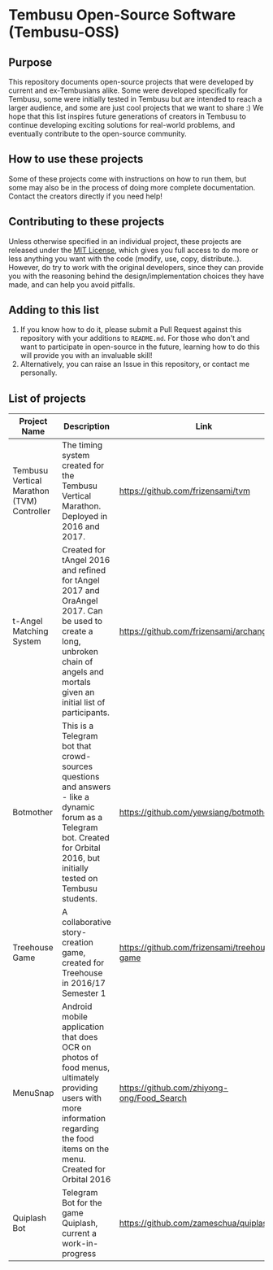 # Tembusu Open-Source Software (Tembusu-OSS)

## Purpose
This repository documents open-source projects that were developed by current and ex-Tembusians alike. Some were developed specifically for Tembusu, some were initially tested in Tembusu but are intended to reach a larger audience, and some are just cool projects that we want to share :) We hope that this list inspires future generations of creators in Tembusu to continue developing exciting solutions for real-world problems, and eventually contribute to the open-source community. 

## How to use these projects
Some of these projects come with instructions on how to run them, but some may also be in the process of doing more complete documentation. Contact the creators directly if you need help! 

## Contributing to these projects
Unless otherwise specified in an individual project, these projects are released under the [MIT License](https://opensource.org/licenses/MIT), which gives you full access to do more or less anything you want with the code (modify, use, copy, distribute..). However, do try to work with the original developers, since they can provide you with the reasoning behind the design/implementation choices they have made, and can help you avoid pitfalls. 

## Adding to this list
1. If you know how to do it, please submit a Pull Request against this repository with your additions to `README.md`. For those who don't and want to participate in open-source in the future, learning how to do this will provide you with an invaluable skill!
2. Alternatively, you can raise an Issue in this repository, or contact me personally. 

## List of projects
| Project Name | Description | Link |
| --- | --- | --- |
| Tembusu Vertical Marathon (TVM) Controller | The timing system created for the Tembusu Vertical Marathon. Deployed in 2016 and 2017. | https://github.com/frizensami/tvm |
| t-Angel Matching System | Created for tAngel 2016 and refined for tAngel 2017 and OraAngel 2017. Can be used to create a long, unbroken chain of angels and mortals given an initial list of participants. | https://github.com/frizensami/archangel |
| Botmother | This is a Telegram bot that crowd-sources questions and answers - like a dynamic forum as a Telegram bot. Created for Orbital 2016, but initially tested on Tembusu students. | https://github.com/yewsiang/botmother |
| Treehouse Game | A collaborative story-creation game, created for Treehouse in 2016/17 Semester 1 | https://github.com/frizensami/treehouse-game |
| MenuSnap | Android mobile application that does OCR on photos of food menus, ultimately providing users with more information regarding the food items on the menu. Created for Orbital 2016 | https://github.com/zhiyong-ong/Food_Search |
| Quiplash Bot | Telegram Bot for the game Quiplash, current a work-in-progress | https://github.com/zameschua/quiplash_bot |

